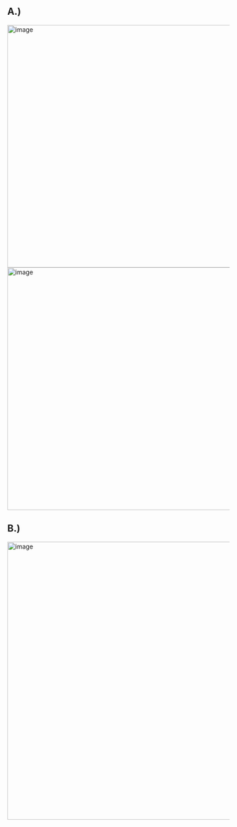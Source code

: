 ## A.)
<img width="549" alt="image" src="https://github.com/user-attachments/assets/bea9ddb2-ffd5-4685-b34d-bed3cddf3aad" />
<img width="549" alt="image" src="https://github.com/user-attachments/assets/52e77d56-eddc-4d6c-b947-a00ac66998cd" /><br>

## B.)
<img width="629" alt="image" src="https://github.com/user-attachments/assets/0868d7f3-2c1e-4ea4-ac0f-f94c07bae53b" />
